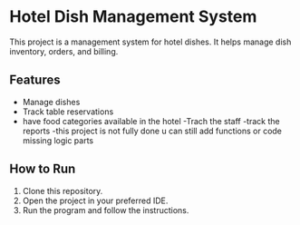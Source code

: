 # Hotel Dish Management System

This project is a management system for hotel dishes. It helps manage dish inventory, orders, and billing.

## Features
- Manage dishes
- Track table reservations
- have food categories available in the hotel
-Trach the staff 
-track the reports
-this project is not fully done u can still add functions or code missing logic parts

## How to Run
1. Clone this repository.
2. Open the project in your preferred IDE.
3. Run the program and follow the instructions.
